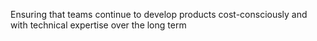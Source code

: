 Ensuring that teams continue to develop products cost-consciously and with technical expertise over the long term
